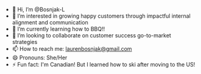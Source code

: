 - 👋 Hi, I’m @Bosnjak-L
- 👀 I’m interested in growing happy customers through impactful internal alignment and communication
- 🌱 I’m currently learning how to BBQ!! 
- 💞️ I’m looking to collaborate on customer success go-to-market strategies
- 📫 How to reach me: laurenbosnjak@gmail.com
- 😄 Pronouns: She/Her
- ⚡ Fun fact: I'm Canadian! But I learned how to ski after moving to the US! 

<!---
Bosnjak-L/Bosnjak-L is a ✨ special ✨ repository because its `README.md` (this file) appears on your GitHub profile.
You can click the Preview link to take a look at your changes.
--->
